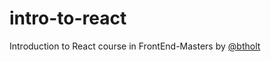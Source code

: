 # intro-to-react

Introduction to React course in FrontEnd-Masters by [@btholt](https://github.com/btholt)
